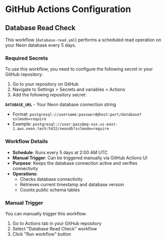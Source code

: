 # GitHub Actions Configuration

## Database Read Check

This workflow (`database-read.yml`) performs a scheduled read operation on your Neon database every 5 days.

### Required Secrets

To use this workflow, you need to configure the following secret in your GitHub repository:

1. Go to your repository on GitHub
2. Navigate to Settings > Secrets and variables > Actions
3. Add the following repository secret:

**`DATABASE_URL`** - Your Neon database connection string
- Format: `postgresql://username:password@host:port/database?sslmode=require`
- Example: `postgresql://user:pass@ep-xxx.us-east-1.aws.neon.tech:5432/neondb?sslmode=require`

### Workflow Details

- **Schedule**: Runs every 5 days at 2:00 AM UTC
- **Manual Trigger**: Can be triggered manually via GitHub Actions UI
- **Purpose**: Keeps the database connection active and verifies connectivity
- **Operations**: 
  - Checks database connectivity
  - Retrieves current timestamp and database version
  - Counts public schema tables

### Manual Trigger

You can manually trigger this workflow:
1. Go to Actions tab in your GitHub repository
2. Select "Database Read Check" workflow
3. Click "Run workflow" button